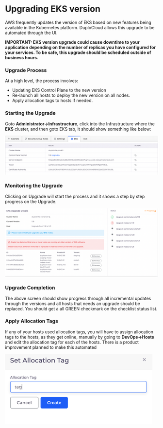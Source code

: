 # Upgrading EKS version

AWS frequently updates the version of EKS based on new features being available in the Kubernetes platform. DuploCloud allows this upgrade to be automated through the UI.

**IMPORTANT: EKS version upgrade could cause downtime to your application depending on the number of replicas you have configured for your services. To be safe, this upgrade should be scheduled outside of business hours.**

### Upgrade Process

At a high level, the process involves:

* Updating EKS Control Plane to the new version
* Re-launch all hosts to deploy the new version on all nodes.
* Apply allocation tags to hosts if needed.

### Starting the Upgrade&#x20;

Goto **Administrator->Infrastructure**, click into the Infrastructure where the **EKS** cluster, and then goto EKS tab, it should show something like below:

![](<../../../.gitbook/assets/Screen Shot 2022-07-16 at 4.54.35 PM.png>)

### Monitoring the Upgrade&#x20;

Clicking on Upgrade will start the process and it shows a step by step progress on the Upgrade.

![](<../../../.gitbook/assets/Screen Shot 2022-07-16 at 4.58.59 PM.png>)

### Upgrade Completion

The above screen should show progress through all incremental updates through the versions and all hosts that needs an upgrade should be replaced. You should get a all GREEN checkmark on the checklist status list.

### Apply Allocation Tags

If any of your hosts used allocation tags, you will have to assign allocation tags to the hosts, as they get online, manually by going to **DevOps->Hosts** and edit the allocation tag for each of the hosts. There is a product improvement planned to make this automated

&#x20;                                     <img src="../../../.gitbook/assets/Screen Shot 2022-07-16 at 5.03.32 PM.png" alt="" data-size="original">




